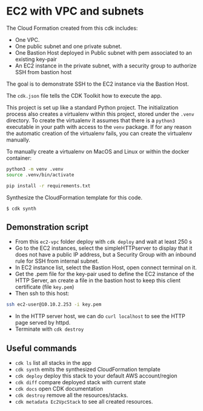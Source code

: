 
# EC2 with VPC and subnets

The Cloud Formation created from this cdk includes:

* One VPC.
* One public subnet and one private subnet.
* One Bastion Host deployed in Public subnet with pem associated to an existing key-pair
* An EC2 instance in the private subnet, with a security group to authorize SSH from bastion host

The goal is to demonstrate SSH to the EC2 instance via the Bastion Host.

The `cdk.json` file tells the CDK Toolkit how to execute the app.

This project is set up like a standard Python project.  The initialization
process also creates a virtualenv within this project, stored under the `.venv`
directory.  To create the virtualenv it assumes that there is a `python3`
executable in your path with access to the `venv`
package. If for any reason the automatic creation of the virtualenv fails,
you can create the virtualenv manually.

To manually create a virtualenv on MacOS and Linux or within the docker container:

```sh
python3 -m venv .venv
source .venv/bin/activate

pip install -r requirements.txt
```

Synthesize the CloudFormation template for this code.

```
$ cdk synth
```

## Demonstration script

* From this `ec2-vpc` folder deploy with `cdk deploy` and wait at least 250 s
* Go to the EC2 instances, select the simpleHTTPserver to display that it does not have a public IP address, but a Security Group with an inbound rule for SSH from internal subnet.
* In EC2 instance list, select the Bastion Host, open connect terminal on it.
* Get the .pem file for the key-pair used to define the EC2 instance of the HTTP Server, an create a file in the bastion host to keep this client certificate (file `key.pem`)
* Then ssh to this host:

```sh
ssh ec2-user@10.10.2.253 -i key.pem
```
* In the HTTP server host, we can do `curl localhost` to see the HTTP page served by httpd.
* Terminate with `cdk destroy`

## Useful commands

 * `cdk ls`          list all stacks in the app
 * `cdk synth`       emits the synthesized CloudFormation template
 * `cdk deploy`      deploy this stack to your default AWS account/region
 * `cdk diff`        compare deployed stack with current state
 * `cdk docs`        open CDK documentation
 * `cdk destroy`     remove all the resources/stacks. 
 * `cdk metadata Ec2VpcStack` to see all created resources.
